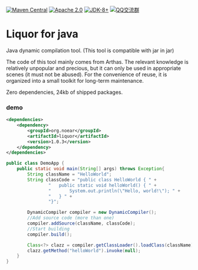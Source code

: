 
[![Maven Central](https://img.shields.io/maven-central/v/org.noear/liquor.svg)](https://mvnrepository.com/search?q=g:org.noear%20AND%20liquor)
[![Apache 2.0](https://img.shields.io/:license-Apache2-blue.svg)](https://license.coscl.org.cn/Apache2/)
[![JDK-8+](https://img.shields.io/badge/JDK-8+-green.svg)](https://www.oracle.com/java/technologies/javase/javase-jdk8-downloads.html)
[![QQ交流群](https://img.shields.io/badge/QQ交流群-22200020-orange)](https://jq.qq.com/?_wv=1027&k=kjB5JNiC)


# Liquor for java

Java dynamic compilation tool. (This tool is compatible with jar in jar)


The code of this tool mainly comes from Arthas. The relevant knowledge is relatively unpopular and precious, but it can only be used in appropriate scenes (it must not be abused). For the convenience of reuse, it is organized into a small toolkit for long-term maintenance.


Zero dependencies, 24kb of shipped packages.

### demo

```xml
<dependencies>
    <dependency>
        <groupId>org.noear</groupId>
        <artifactId>liquor</artifactId>
        <version>1.0.3</version>
    </dependency>
</dependencies>
```

```java
public class DemoApp {
    public static void main(String[] args) throws Exception{
        String className = "HelloWorld";
        String classCode = "public class HelloWorld { " +
                "   public static void helloWorld() { " +
                "       System.out.println(\"Hello, world!\"); " +
                "   } " +
                "}";

        DynamicCompiler compiler = new DynamicCompiler();
        //Add source code (more than one)
        compiler.addSource(className, classCode);
        //Start building
        compiler.build();

        Class<?> clazz = compiler.getClassLoader().loadClass(className);
        clazz.getMethod("helloWorld").invoke(null);
    }
}
```